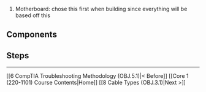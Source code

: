 1. Motherboard: chose this first when building since everything will be based off this


## Components



## Steps

---
[[6 CompTIA Troubleshooting Methodology (OBJ.5.1)|< Before]]
[[Core 1 (220-1101) Course Contents|Home]]
[[8 Cable Types (OBJ.3.1)|Next >]]
